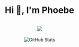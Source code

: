 <h1 align="center">Hi 👋, I'm Phoebe <br><br> <img src="https://komarev.com/ghpvc/?username=hff2&style=for-the-badge"> </h1>

<p align="center">
<img  alt="GitHub Stats" src="https://github-readme-stats.vercel.app/api?username=hff2&show_icons=true&theme=dracula&hide=issues&hide_border=true" />
</p>
